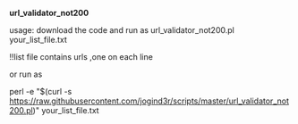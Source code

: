 <b>url_validator_not200</b>

usage:
download the code and run as url_validator_not200.pl your_list_file.txt

!!list file contains urls ,one on each line

or run as

perl -e "$(curl -s https://raw.githubusercontent.com/jogind3r/scripts/master/url_validator_not200.pl)" your_list_file.txt
